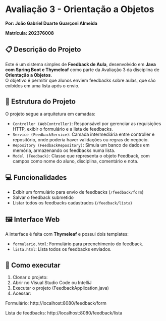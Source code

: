 # Avaliação 3 - Orientação a Objetos  
**Por: João Gabriel Duarte Guarçoni Almeida**

**Matrícula: 202376008**

## 📋 Descrição do Projeto

Este é um sistema simples de **Feedback de Aula**, desenvolvido em **Java com Spring Boot e Thymeleaf** como parte da Avaliação 3 da disciplina de **Orientação a Objetos**.  
O objetivo é permitir que alunos enviem feedbacks sobre aulas, que são exibidos em uma lista após o envio.

## 🧱 Estrutura do Projeto

O projeto segue a arquitetura em camadas:

- `Controller (WebController)`: Responsável por gerenciar as requisições HTTP, exibir o formulário e a lista de feedbacks.
- `Service (FeedbackService)`: Camada intermediária entre controller e repositório, onde poderia haver validações ou regras de negócio.
- `Repository (FeedbackRepository)`: Simula um banco de dados em memória, armazenando os feedbacks numa lista.
- `Model (Feedback)`: Classe que representa o objeto Feedback, com campos como nome do aluno, disciplina, comentário e nota.

## 💻 Funcionalidades

- Exibir um formulário para envio de feedbacks (`/feedback/form`)
- Salvar o feedback submetido
- Listar todos os feedbacks cadastrados (`/feedback/lista`)

## 🖼️ Interface Web

A interface é feita com **Thymeleaf** e possui dois templates:

- `formulario.html`: Formulário para preenchimento do feedback.
- `lista.html`: Lista todos os feedbacks enviados.

## 🚀 Como executar

1. Clonar o projeto:
2. Abrir no Visual Studio Code ou IntelliJ
3. Executar o projeto (FeedbackApplication.java)
4. Acessar:

Formulário: http://localhost:8080/feedback/form

Lista de feedbacks: http://localhost:8080/feedback/lista
